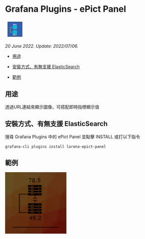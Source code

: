 # Grafana Plugins - ePict Panel

![img](ePict_Panel_icon.png)

*20 June 2022. Update: 2022/07/06.*

* [用途](#use)

* [安裝方式、有無支援 ElasticSearch](#install)

* [範例](#example)

<h2 id="use">用途</h2>

透過URL連結來顯示圖像，可搭配即時指標顯示值

<h2 id="install">安裝方式、有無支援 ElasticSearch</h2>

搜尋 Grafana Plugins 中的 ePict Panel 並點擊 INSTALL 或打以下指令

    grafana-cli plugins install larona-epict-panel

<h2 id="example">範例</h2>

![img](ePict.png)


